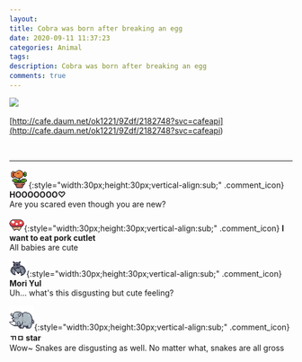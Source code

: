 ```yaml
---
layout: 
title: Cobra was born after breaking an egg
date: 2020-09-11 11:37:23
categories: Animal
tags: 
description: Cobra was born after breaking an egg
comments: true
---
```


![](https://blog.kakaocdn.net/dn/kRP2v/btqHEEo2NQb/bjLBj1aAJz5JVY1aq4WiL0/img.gif)

[http://cafe.daum.net/ok1221/9Zdf/2182748?svc=cafeapi](<http://cafe.daum.net/ok1221/9Zdf/2182748?svc=cafeapi>)

​

* * *

![comment](/assets/character/plant.png){:style="width:30px;height:30px;vertical-align:sub;" .comment_icon} **HOOOOOOO♡**  
Are you scared even though you are new?   
  
![comment](/assets/character/mushroom.png){:style="width:30px;height:30px;vertical-align:sub;" .comment_icon} **I want to eat pork cutlet**  
All babies are cute   
  
![comment](/assets/character/bat.png){:style="width:30px;height:30px;vertical-align:sub;" .comment_icon} **Mori Yul**  
Uh... what's this disgusting but cute feeling?   
  
![comment](/assets/character/rino.png){:style="width:30px;height:30px;vertical-align:sub;" .comment_icon} **ㄲㅁ star**  
Wow~ Snakes are disgusting as well. No matter what, snakes are all gross  
  

